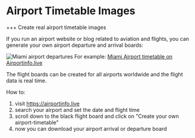 # Airport Timetable Images
+++ Create real airport timetable images

If you run an airport website or blog related to aviation and flights, you can generate your own airport departure and arrival boards:

![Miami airport departures](https://airportinfo.live/images/departure/miami-departures-mia.jpg)
For example: [Miami Airport timetable on Airportinfo.live](https://airportinfo.live/departures/mia/airport-miami)

The flight boards can be created for all airports worldwide and the flight data is real time.

How to:

1. visit https://airportinfo.live
2. search your airport and set the date and flight time
3. scroll down to the black flight board and click on "Create your own airport-timetable"
4. now you can download your airport arrival or departure board
